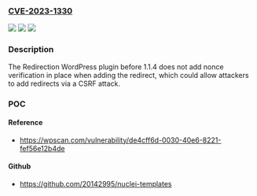 ### [CVE-2023-1330](https://cve.mitre.org/cgi-bin/cvename.cgi?name=CVE-2023-1330)
![](https://img.shields.io/static/v1?label=Product&message=Redirection&color=blue)
![](https://img.shields.io/static/v1?label=Version&message=0%3C%201.1.4%20&color=brighgreen)
![](https://img.shields.io/static/v1?label=Vulnerability&message=CWE-352%20Cross-Site%20Request%20Forgery%20(CSRF)&color=brighgreen)

### Description

The Redirection WordPress plugin before 1.1.4 does not add nonce verification in place when adding the redirect, which could allow attackers to add redirects via a CSRF attack.

### POC

#### Reference
- https://wpscan.com/vulnerability/de4cff6d-0030-40e6-8221-fef56e12b4de

#### Github
- https://github.com/20142995/nuclei-templates

